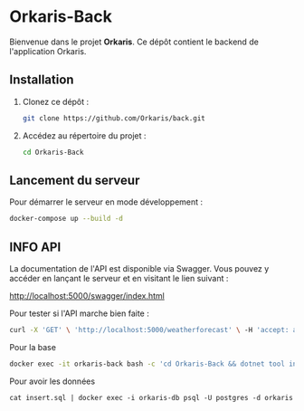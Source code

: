 # Orkaris-Back

Bienvenue dans le projet **Orkaris**. Ce dépôt contient le backend de l'application Orkaris.

## Installation

1. Clonez ce dépôt :

    ```bash
    git clone https://github.com/Orkaris/back.git
    ```

2. Accédez au répertoire du projet :

    ```bash
    cd Orkaris-Back
    ```

## Lancement du serveur

Pour démarrer le serveur en mode développement :

```bash
docker-compose up --build -d
```

## INFO API

La documentation de l'API est disponible via Swagger. Vous pouvez y accéder en lançant le serveur et en visitant le lien suivant :

[http://localhost:5000/swagger/index.html](http://localhost:5000/swagger/index.html)

Pour tester si l'API marche bien faite : 
```bash
curl -X 'GET' \ 'http://localhost:5000/weatherforecast' \ -H 'accept: application/json'
```


Pour la base

```bash
docker exec -it orkaris-back bash -c 'cd Orkaris-Back && dotnet tool install --global dotnet-ef --version 8.0.0 && export PATH="$PATH:/root/.dotnet/tools" && dotnet ef database update'

```
Pour avoir les données
```
cat insert.sql | docker exec -i orkaris-db psql -U postgres -d orkaris
```



